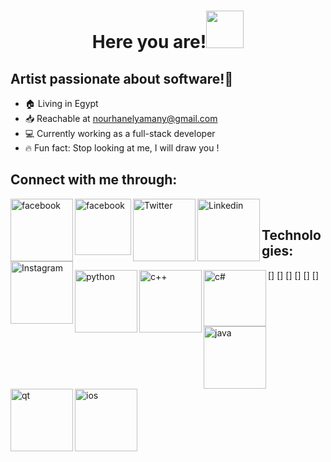 <h1 align="center">Here you are!<img src="https://media.giphy.com/media/4PXQedYt926NXN2LT2/giphy.gif" width="60px"</h1>


## Artist passionate about software!:art:
- 🏠 Living in Egypt
- :inbox_tray: Reachable at nourhanelyamany@gmail.com
- 💻 Currently working as a full-stack developer
- 🔥 Fun fact: Stop looking at me, I will draw you !

## Connect with me through:
  
  
[<img align="left" alt="facebook" width="100px" src="https://img.shields.io/badge/Facebook-1877F2?style=for-the-badge&logo=facebook&logoColor=white" />][facebook]
[<img align="left" alt="facebook" width="90px" src="https://img.shields.io/badge/Gmail-D14836?style=for-the-badge&logo=gmail&logoColor=white" />][gmail]
[<img align="left" alt="Twitter" width="100px" src="https://img.shields.io/badge/Twitter-1DA1F2?style=for-the-badge&logo=twitter&logoColor=white" />][twitter]
[<img align="left" alt="Linkedin" width="100px" src="https://img.shields.io/badge/LinkedIn-0077B5?style=for-the-badge&logo=linkedin&logoColor=white" />][linkedin]
[<img align="left" alt="Instagram" width="100px" src="https://img.shields.io/badge/Instagram-E4405F?style=for-the-badge&logo=instagram&logoColor=white" />][instagram]
<br />
## Technologies:

[<img align="left" alt="python" width="100px" src="https://img.shields.io/badge/Python-FFD43B?style=for-the-badge&logo=python&logoColor=darkgreen" />]
[<img align="left" alt="c++" width="100px" src="https://img.shields.io/badge/C%2B%2B-00599C?style=for-the-badge&logo=c%2B%2B&logoColor=white" />]
[<img align="left" alt="c#" width="100px" height="90" src="https://img.shields.io/badge/C%23-239120?style=for-the-badge&logo=c-sharp&logoColor=white" />]
[<img align="left" alt="java" width="100px" src="https://img.shields.io/badge/Java-ED8B00?style=for-the-badge&logo=java&logoColor=white" />]
[<img align="left" alt="qt" width="100px" src="https://img.shields.io/badge/Qt-41CD52?style=for-the-badge&logo=qt&logoColor=white" />]
[<img align="left" alt="ios" width="100px" src="https://img.shields.io/badge/iOS-000000?style=for-the-badge&logo=ios&logoColor=white" />]
  
[twitter]: https://twitter.com/NurhanElyamany
[linkedin]: https://www.linkedin.com/in/eng-nourhan/
[instagram]: https://www.instagram.com/nourhanmohh/
[facebook]:https://www.facebook.com/NourhanMohammedd
[gmail]: https://mail.google.com/mail/u/0/?tab=rm&ogbl#inbox?compose=CllgCJTLGNbPGXprXCnZhRnDTSfXtWLpkHcCHBqMvBKtWRFHbMNzPDFhJHLvVfgKbJPNTvzjdvq
<!--
